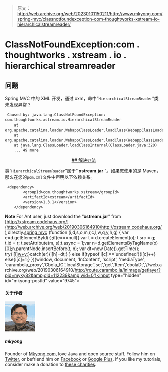 > 原文：<http://web.archive.org/web/20230101150211/http://www.mkyong.com/spring-mvc/classnotfoundexception-com-thoughtworks-xstream-io-hierarchicalstreamreader/>

# ClassNotFoundException:com . thoughtworks . xstream . io . hierarchical streamreader

## 问题

Spring MVC 中的 XML 开发，通过 oxm，命中“`HierarchicalStreamReader`”类未发现异常？

```
 Caused by: java.lang.ClassNotFoundException: com.thoughtworks.xstream.io.HierarchicalStreamReader
	at org.apache.catalina.loader.WebappClassLoader.loadClass(WebappClassLoader.java:1516)
	at org.apache.catalina.loader.WebappClassLoader.loadClass(WebappClassLoader.java:1361)
	at java.lang.ClassLoader.loadClassInternal(ClassLoader.java:320)
	... 49 more 
```

 <ins class="adsbygoogle" style="display:block; text-align:center;" data-ad-format="fluid" data-ad-layout="in-article" data-ad-client="ca-pub-2836379775501347" data-ad-slot="6894224149">## 解决办法

类“`HierarchicalStreamReader`”属于“ **xstream.jar** ”。如果您使用的是 Maven，那么在您的`pom.xml`文件中声明以下依赖关系。

```
 <dependency>
		<groupId>com.thoughtworks.xstream</groupId>
		<artifactId>xstream</artifactId>
		<version>1.3.1</version>
	</dependency> 
```

**Note**
For Ant user, just download the “**xstream.jar**” from [http://xstream.codehaus.org/](http://web.archive.org/web/20190306164910/http://xstream.codehaus.org/) directly.[spring mvc](http://web.archive.org/web/20190306164910/http://www.mkyong.com/tag/spring-mvc/)</ins>![](img/8ef572c171c329152a7f57f2f7cbc16c.png) (function (i,d,s,o,m,r,c,l,w,q,y,h,g) { var e=d.getElementById(r);if(e===null){ var t = d.createElement(o); t.src = g; t.id = r; t.setAttribute(m, s);t.async = 1;var n=d.getElementsByTagName(o)[0];n.parentNode.insertBefore(t, n); var dt=new Date().getTime(); try{i[l][w+y](h,i[l][q+y](h)+'&amp;'+dt);}catch(er){i[h]=dt;} } else if(typeof i[c]!=='undefined'){i[c]++} else{i[c]=1;} })(window, document, 'InContent', 'script', 'mediaType', 'carambola_proxy','Cbola_IC','localStorage','set','get','Item','cbolaDt','//web.archive.org/web/20190306164910/http://route.carambo.la/inimage/getlayer?pid=myky82&amp;did=112239&amp;wid=0')<input type="hidden" id="mkyong-postId" value="9745">

#### 关于作者

![author image](img/78d1b1393e9c2df37714d64b28ea834e.png)

##### mkyong

Founder of [Mkyong.com](http://web.archive.org/web/20190306164910/http://mkyong.com/), love Java and open source stuff. Follow him on [Twitter](http://web.archive.org/web/20190306164910/https://twitter.com/mkyong), or befriend him on [Facebook](http://web.archive.org/web/20190306164910/http://www.facebook.com/java.tutorial) or [Google Plus](http://web.archive.org/web/20190306164910/https://plus.google.com/110948163568945735692?rel=author). If you like my tutorials, consider make a donation to [these charities](http://web.archive.org/web/20190306164910/http://www.mkyong.com/blog/donate-to-charity/).
